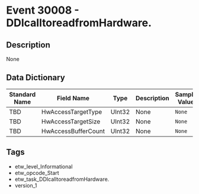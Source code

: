 # Event 30008 - DDIcalltoreadfromHardware.

## Description
None

## Data Dictionary
|Standard Name|Field Name|Type|Description|Sample Value|
|---|---|---|---|---|
|TBD|HwAccessTargetType|UInt32|None|`None`|
|TBD|HwAccessTargetSize|UInt32|None|`None`|
|TBD|HwAccessBufferCount|UInt32|None|`None`|

## Tags
* etw_level_Informational
* etw_opcode_Start
* etw_task_DDIcalltoreadfromHardware.
* version_1